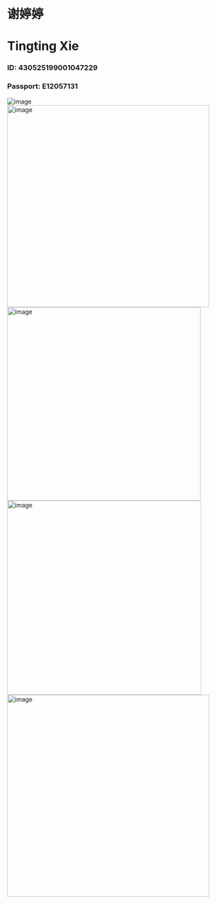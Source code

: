# 谢婷婷 
# Tingting Xie

### ID: 430525199001047229
### Passport: E12057131

<img alt="image" src="https://user-images.githubusercontent.com/124218511/216201863-bd2fba64-428d-4464-a043-4d9e11af28ea.png">
<img width="468" alt="image" src="https://user-images.githubusercontent.com/124218511/216201809-b98ad508-4905-446f-8b02-a11d96269370.png">
<img width="448" alt="image" src="https://user-images.githubusercontent.com/124218511/216201889-f28fbeba-c8a7-429b-8b72-a0cf7f6df422.png">
<img width="450" alt="image" src="https://user-images.githubusercontent.com/124218511/216201909-4383fdd0-cc34-4b4c-82c2-077ccb77ba4d.png">
<img width="468" alt="image" src="https://user-images.githubusercontent.com/124218511/216201828-9a05ac08-86c4-434c-aa80-81655a7c40f6.png">

